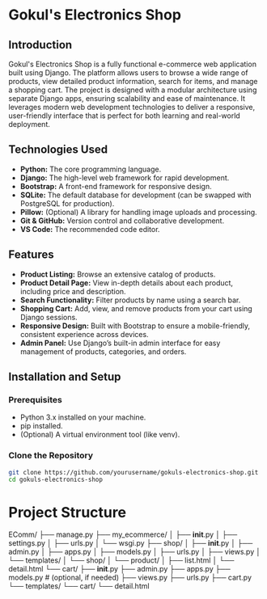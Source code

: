 # Gokul's Electronics Shop

## Introduction

Gokul's Electronics Shop is a fully functional e-commerce web application built using Django. The platform allows users to browse a wide range of products, view detailed product information, search for items, and manage a shopping cart. The project is designed with a modular architecture using separate Django apps, ensuring scalability and ease of maintenance. It leverages modern web development technologies to deliver a responsive, user-friendly interface that is perfect for both learning and real-world deployment.

## Technologies Used

- **Python:** The core programming language.
- **Django:** The high-level web framework for rapid development.
- **Bootstrap:** A front-end framework for responsive design.
- **SQLite:** The default database for development (can be swapped with PostgreSQL for production).
- **Pillow:** (Optional) A library for handling image uploads and processing.
- **Git & GitHub:** Version control and collaborative development.
- **VS Code:** The recommended code editor.

## Features

- **Product Listing:** Browse an extensive catalog of products.
- **Product Detail Page:** View in-depth details about each product, including price and description.
- **Search Functionality:** Filter products by name using a search bar.
- **Shopping Cart:** Add, view, and remove products from your cart using Django sessions.
- **Responsive Design:** Built with Bootstrap to ensure a mobile-friendly, consistent experience across devices.
- **Admin Panel:** Use Django’s built-in admin interface for easy management of products, categories, and orders.

## Installation and Setup

### Prerequisites

- Python 3.x installed on your machine.
- pip installed.
- (Optional) A virtual environment tool (like venv).

### Clone the Repository

```bash
git clone https://github.com/yourusername/gokuls-electronics-shop.git
cd gokuls-electronics-shop
```

# Project Structure

EComm/
├── manage.py
├── my_ecommerce/
│   ├── __init__.py
│   ├── settings.py
│   ├── urls.py
│   └── wsgi.py
├── shop/
│   ├── __init__.py
│   ├── admin.py
│   ├── apps.py
│   ├── models.py
│   ├── urls.py
│   ├── views.py
│   └── templates/
│       └── shop/
│           └── product/
│               ├── list.html
│               └── detail.html
└── cart/
    ├── __init__.py
    ├── admin.py
    ├── apps.py
    ├── models.py      # (optional, if needed)
    ├── views.py
    ├── urls.py
    ├── cart.py
    └── templates/
        └── cart/
            └── detail.html
